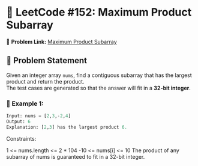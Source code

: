# 📌 LeetCode #152: Maximum Product Subarray  
🔗 **Problem Link:** [Maximum Product Subarray](https://leetcode.com/problems/maximum-product-subarray/)  

## 🚀 Problem Statement  
Given an integer array `nums`, find a contiguous subarray that has the largest product and return the product.  
The test cases are generated so that the answer will fit in a **32-bit integer**.  

### 🔹 Example 1:  
```python
Input: nums = [2,3,-2,4]
Output: 6
Explanation: [2,3] has the largest product 6.
```
Constraints:

1 <= nums.length <= 2 * 104
-10 <= nums[i] <= 10
The product of any subarray of nums is guaranteed to fit in a 32-bit integer.
